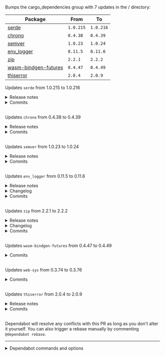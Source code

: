 Bumps the cargo_dependencies group with 7 updates in the / directory:

| Package | From | To |
| --- | --- | --- |
| [serde](https://github.com/serde-rs/serde) | `1.0.215` | `1.0.216` |
| [chrono](https://github.com/chronotope/chrono) | `0.4.38` | `0.4.39` |
| [semver](https://github.com/dtolnay/semver) | `1.0.23` | `1.0.24` |
| [env_logger](https://github.com/rust-cli/env_logger) | `0.11.5` | `0.11.6` |
| [zip](https://github.com/zip-rs/zip2) | `2.2.1` | `2.2.2` |
| [wasm-bindgen-futures](https://github.com/rustwasm/wasm-bindgen) | `0.4.47` | `0.4.49` |
| [thiserror](https://github.com/dtolnay/thiserror) | `2.0.4` | `2.0.9` |


Updates `serde` from 1.0.215 to 1.0.216
<details>
<summary>Release notes</summary>
<p><em>Sourced from <a href="https://github.com/serde-rs/serde/releases">serde's releases</a>.</em></p>
<blockquote>
<h2>v1.0.216</h2>
<ul>
<li>Mark all generated impls with #[automatically_derived] to exclude from code coverage (<a href="https://redirect.github.com/serde-rs/serde/issues/2866">#2866</a>, <a href="https://redirect.github.com/serde-rs/serde/issues/2868">#2868</a>, thanks <a href="https://github.com/tdittr"><code>@​tdittr</code></a>)</li>
</ul>
</blockquote>
</details>
<details>
<summary>Commits</summary>
<ul>
<li><a href="https://github.com/serde-rs/serde/commit/ad8dd4148b5fabf0d643d4de604a0616f2796506"><code>ad8dd41</code></a> Release 1.0.216</li>
<li><a href="https://github.com/serde-rs/serde/commit/f91d2ed9aef4d7e86171333ff745f40ee6e83692"><code>f91d2ed</code></a> Merge pull request <a href="https://redirect.github.com/serde-rs/serde/issues/2868">#2868</a> from dtolnay/automaticallyderived</li>
<li><a href="https://github.com/serde-rs/serde/commit/9497463718813e83b69db4343bb6e8db5f28441e"><code>9497463</code></a> Mark all generated trait impls as #[automatically_derived]</li>
<li><a href="https://github.com/serde-rs/serde/commit/46e9ecfcdd5216929ebcf29e76adc072412c5380"><code>46e9ecf</code></a> Merge pull request <a href="https://redirect.github.com/serde-rs/serde/issues/2866">#2866</a> from tdittr/mark-visitors-as-generated</li>
<li><a href="https://github.com/serde-rs/serde/commit/e9c399c822aad494ab1e935a95f1a591a99b44ad"><code>e9c399c</code></a> Mark generated <code>impl de::Visitor</code> blocks as <code>#[automatically_derived]</code></li>
<li><a href="https://github.com/serde-rs/serde/commit/b9dbfcb4ac3b7a663d9efc6eb1387c62302a6fb4"><code>b9dbfcb</code></a> Switch out fnv in favor of foldhash in test</li>
<li><a href="https://github.com/serde-rs/serde/commit/c270e27a4d37f008c199523f223843e8659b7fd9"><code>c270e27</code></a> Use BuildHasher instead of Hasher in collection macros</li>
<li><a href="https://github.com/serde-rs/serde/commit/0307f604ea5ca91de1f65d1db075d5cc5abb00ad"><code>0307f60</code></a> Resolve question_mark clippy lint in build script</li>
<li>See full diff in <a href="https://github.com/serde-rs/serde/compare/v1.0.215...v1.0.216">compare view</a></li>
</ul>
</details>
<br />

Updates `chrono` from 0.4.38 to 0.4.39
<details>
<summary>Release notes</summary>
<p><em>Sourced from <a href="https://github.com/chronotope/chrono/releases">chrono's releases</a>.</em></p>
<blockquote>
<h2>0.4.39</h2>
<h2>What's Changed</h2>
<ul>
<li><a href="https://redirect.github.com/chronotope/chrono/issues/1577">#1577</a>: Changed years_since documentation to match its implementation by <a href="https://github.com/Taxalo"><code>@​Taxalo</code></a> in <a href="https://redirect.github.com/chronotope/chrono/pull/1578">chronotope/chrono#1578</a></li>
<li>Remove obsolete weird feature guard by <a href="https://github.com/djc"><code>@​djc</code></a> in <a href="https://redirect.github.com/chronotope/chrono/pull/1582">chronotope/chrono#1582</a></li>
<li>Fix format::strftime docs link by <a href="https://github.com/frederikhors"><code>@​frederikhors</code></a> in <a href="https://redirect.github.com/chronotope/chrono/pull/1581">chronotope/chrono#1581</a></li>
<li>Fix micros (optional) limit in and_hms_micro_opt by <a href="https://github.com/qrilka"><code>@​qrilka</code></a> in <a href="https://redirect.github.com/chronotope/chrono/pull/1584">chronotope/chrono#1584</a></li>
<li>Update windows-bindgen requirement from 0.56 to 0.57 by <a href="https://github.com/dependabot"><code>@​dependabot</code></a> in <a href="https://redirect.github.com/chronotope/chrono/pull/1589">chronotope/chrono#1589</a></li>
<li>native/date: Improve DelayedFormat doc re Panics by <a href="https://github.com/behnam-oneschema"><code>@​behnam-oneschema</code></a> in <a href="https://redirect.github.com/chronotope/chrono/pull/1590">chronotope/chrono#1590</a></li>
<li>Fix typo in rustdoc of <code>from_timestamp_nanos()</code> by <a href="https://github.com/sgoll"><code>@​sgoll</code></a> in <a href="https://redirect.github.com/chronotope/chrono/pull/1591">chronotope/chrono#1591</a></li>
<li>Update windows-bindgen requirement from 0.57 to 0.58 by <a href="https://github.com/dependabot"><code>@​dependabot</code></a> in <a href="https://redirect.github.com/chronotope/chrono/pull/1594">chronotope/chrono#1594</a></li>
<li>docs: document century cutoff for %y by <a href="https://github.com/MarcoGorelli"><code>@​MarcoGorelli</code></a> in <a href="https://redirect.github.com/chronotope/chrono/pull/1598">chronotope/chrono#1598</a></li>
<li>Checked <code>NaiveWeek</code> methods by <a href="https://github.com/bragov4ik"><code>@​bragov4ik</code></a> in <a href="https://redirect.github.com/chronotope/chrono/pull/1600">chronotope/chrono#1600</a></li>
<li>Impl serde::Serialize and serde::Deserialize for TimeDelta by <a href="https://github.com/Awpteamoose"><code>@​Awpteamoose</code></a> in <a href="https://redirect.github.com/chronotope/chrono/pull/1599">chronotope/chrono#1599</a></li>
<li>Derive <code>PartialEq</code>,<code>Eq</code>,<code>Hash</code>,<code>Copy</code> and <code>Clone</code> on <code>NaiveWeek</code> by <a href="https://github.com/DSeeLP"><code>@​DSeeLP</code></a> in <a href="https://redirect.github.com/chronotope/chrono/pull/1618">chronotope/chrono#1618</a></li>
<li>Support ohos tzdata since ver.oh35 by <a href="https://github.com/MirageLyu"><code>@​MirageLyu</code></a> in <a href="https://redirect.github.com/chronotope/chrono/pull/1613">chronotope/chrono#1613</a></li>
<li>Use Formatter::pad (instead of write_str) for Weekdays by <a href="https://github.com/horazont"><code>@​horazont</code></a> in <a href="https://redirect.github.com/chronotope/chrono/pull/1621">chronotope/chrono#1621</a></li>
<li>Fix typos by <a href="https://github.com/szepeviktor"><code>@​szepeviktor</code></a> in <a href="https://redirect.github.com/chronotope/chrono/pull/1623">chronotope/chrono#1623</a></li>
<li>Fix comment. by <a href="https://github.com/khuey"><code>@​khuey</code></a> in <a href="https://redirect.github.com/chronotope/chrono/pull/1624">chronotope/chrono#1624</a></li>
<li>chore: add <code>#[inline]</code> to <code>num_days</code> by <a href="https://github.com/CommanderStorm"><code>@​CommanderStorm</code></a> in <a href="https://redirect.github.com/chronotope/chrono/pull/1627">chronotope/chrono#1627</a></li>
<li>fix typo by <a href="https://github.com/futreall"><code>@​futreall</code></a> in <a href="https://redirect.github.com/chronotope/chrono/pull/1633">chronotope/chrono#1633</a></li>
<li>Update mod.rs by <a href="https://github.com/donatik27"><code>@​donatik27</code></a> in <a href="https://redirect.github.com/chronotope/chrono/pull/1638">chronotope/chrono#1638</a></li>
</ul>
</blockquote>
</details>
<details>
<summary>Commits</summary>
<ul>
<li><a href="https://github.com/chronotope/chrono/commit/8b863490d88ba098038392c8aa930012ffd0c439"><code>8b86349</code></a> Bump version to 0.4.39</li>
<li><a href="https://github.com/chronotope/chrono/commit/33aaebfc35794553960ed86f77a47d1d16fab988"><code>33aaebf</code></a> Update mod.rs</li>
<li><a href="https://github.com/chronotope/chrono/commit/65c47f377d5e0a2505cbbff46c8eec5ff2a13da9"><code>65c47f3</code></a> Update CHANGELOG.md</li>
<li><a href="https://github.com/chronotope/chrono/commit/ca8232ff4e51cd918b3a9d84bdca8c466ded3cdc"><code>ca8232f</code></a> Update licenses for unicode-ident 1.0.14</li>
<li><a href="https://github.com/chronotope/chrono/commit/1456fa0977e054ae7bd893936a1cace2acc5d0e2"><code>1456fa0</code></a> Apply suggestions from clippy 1.83</li>
<li><a href="https://github.com/chronotope/chrono/commit/1c7567b34d9f45c1a694add4424efa5718d1f9df"><code>1c7567b</code></a> Bump codecov/codecov-action from 4 to 5</li>
<li><a href="https://github.com/chronotope/chrono/commit/f9ffd6fbde2a2dbc02d42afdcbec5da84ba4e1e0"><code>f9ffd6f</code></a> add <code>#[inline]</code> to <code>num_days</code></li>
<li><a href="https://github.com/chronotope/chrono/commit/7974c60649351553e57727ea02f88b66f8835f0e"><code>7974c60</code></a> Fix comment.</li>
<li><a href="https://github.com/chronotope/chrono/commit/77d50b1fc1e28d592346532620c07622da3aa5d7"><code>77d50b1</code></a> Fix typos</li>
<li><a href="https://github.com/chronotope/chrono/commit/771c0477bf4fa3febc74f3c8cd8e7a25d9463a5c"><code>771c047</code></a> Use Formatter::pad (instead of write_str) for Weekdays</li>
<li>Additional commits viewable in <a href="https://github.com/chronotope/chrono/compare/v0.4.38...v0.4.39">compare view</a></li>
</ul>
</details>
<br />

Updates `semver` from 1.0.23 to 1.0.24
<details>
<summary>Release notes</summary>
<p><em>Sourced from <a href="https://github.com/dtolnay/semver/releases">semver's releases</a>.</em></p>
<blockquote>
<h2>1.0.24</h2>
<ul>
<li>Optimize Ord impls for semver::Prerelease and semver::BuildMetadata (<a href="https://redirect.github.com/dtolnay/semver/issues/328">#328</a>, thanks <a href="https://github.com/Eh2406"><code>@​Eh2406</code></a>)</li>
</ul>
</blockquote>
</details>
<details>
<summary>Commits</summary>
<ul>
<li><a href="https://github.com/dtolnay/semver/commit/6f4069dd66f437361631d076b4226dc540a08d12"><code>6f4069d</code></a> Release 1.0.24</li>
<li><a href="https://github.com/dtolnay/semver/commit/d03aba3a5126baffaecf285648fad0297a1449d7"><code>d03aba3</code></a> Touch up PR 328</li>
<li><a href="https://github.com/dtolnay/semver/commit/238757dae165ecd6b3fdcb8ab555bf9036234bf2"><code>238757d</code></a> Merge pull request <a href="https://redirect.github.com/dtolnay/semver/issues/328">#328</a> from Eh2406/master</li>
<li><a href="https://github.com/dtolnay/semver/commit/75856ef55b34f0201392b196bf4ad12e04610790"><code>75856ef</code></a> faster Ord when Eq</li>
<li><a href="https://github.com/dtolnay/semver/commit/89504eb28ca03d3f5f62d42e0f31e841b7635984"><code>89504eb</code></a> Prevent upload-artifact step from causing CI failure</li>
<li><a href="https://github.com/dtolnay/semver/commit/d1b17a9a09ede77e534e5947bb2845f0913461b1"><code>d1b17a9</code></a> Upload CI Cargo.lock for reproducing failures</li>
<li><a href="https://github.com/dtolnay/semver/commit/4ea60ae121bf0c8c5ad7e7aa5a9f663f305b7400"><code>4ea60ae</code></a> Resolve doc_lazy_continuation clippy lint</li>
<li><a href="https://github.com/dtolnay/semver/commit/f96f9d8b6f959ff72336ef74020782c5f237d62d"><code>f96f9d8</code></a> Merge pull request <a href="https://redirect.github.com/dtolnay/semver/issues/319">#319</a> from dtolnay/docsrs</li>
<li><a href="https://github.com/dtolnay/semver/commit/fc5c98dba460b3ec2a6175e84e0dd4497d32ef30"><code>fc5c98d</code></a> Rely on docs.rs to define --cfg=docsrs by default</li>
<li>See full diff in <a href="https://github.com/dtolnay/semver/compare/1.0.23...1.0.24">compare view</a></li>
</ul>
</details>
<br />

Updates `env_logger` from 0.11.5 to 0.11.6
<details>
<summary>Release notes</summary>
<p><em>Sourced from <a href="https://github.com/rust-cli/env_logger/releases">env_logger's releases</a>.</em></p>
<blockquote>
<h2>v0.11.6</h2>
<h2>[0.11.6] - 2024-12-20</h2>
<h3>Features</h3>
<ul>
<li>Opt-in file and line rendering</li>
</ul>
</blockquote>
</details>
<details>
<summary>Changelog</summary>
<p><em>Sourced from <a href="https://github.com/rust-cli/env_logger/blob/main/CHANGELOG.md">env_logger's changelog</a>.</em></p>
<blockquote>
<h2>[0.11.6] - 2024-12-20</h2>
<h3>Features</h3>
<ul>
<li>Opt-in file and line rendering</li>
</ul>
</blockquote>
</details>
<details>
<summary>Commits</summary>
<ul>
<li><a href="https://github.com/rust-cli/env_logger/commit/dc1a01a79729d9a43f9dfaf32080c5e7bdf05090"><code>dc1a01a</code></a> chore: Release</li>
<li><a href="https://github.com/rust-cli/env_logger/commit/65f81b3b6bcac25ce3de08187579ba38d0ea34f5"><code>65f81b3</code></a> docs: Update changelog</li>
<li><a href="https://github.com/rust-cli/env_logger/commit/77425992f658d00d41aafc29b3bc7cb2e93e0f80"><code>7742599</code></a> Merge pull request <a href="https://redirect.github.com/rust-cli/env_logger/issues/345">#345</a> from EriKWDev/main</li>
<li><a href="https://github.com/rust-cli/env_logger/commit/59229bce5331f23b021633a1c991672c93e0ec83"><code>59229bc</code></a> fix: Test result of everything enabled has changed</li>
<li><a href="https://github.com/rust-cli/env_logger/commit/b0d4760955fcfe30a4e4314fe0f1ba9952650855"><code>b0d4760</code></a> spelling + field names</li>
<li><a href="https://github.com/rust-cli/env_logger/commit/1bad1f59d73240de26cd6e632bb4cce4541ba0e1"><code>1bad1f5</code></a> feature: ability to display source file path and line number with default for...</li>
<li><a href="https://github.com/rust-cli/env_logger/commit/cc97bf76e37f72993553187434e7fcbeb62c8478"><code>cc97bf7</code></a> chore(deps): Update Rust Stable to v1.83 (<a href="https://redirect.github.com/rust-cli/env_logger/issues/343">#343</a>)</li>
<li><a href="https://github.com/rust-cli/env_logger/commit/240cd21de5b8b506f34dc8fdfbcaf49a73fb91c9"><code>240cd21</code></a> style: Make clippy happy</li>
<li><a href="https://github.com/rust-cli/env_logger/commit/da7ff822598df812102c56e5d0329c79d7bfa60b"><code>da7ff82</code></a> chore: Update from _rust template</li>
<li><a href="https://github.com/rust-cli/env_logger/commit/ab1d8549459a8f38897aa065a300279ead1019e4"><code>ab1d854</code></a> chore(deps): Update Rust crate snapbox to v0.6.20 (<a href="https://redirect.github.com/rust-cli/env_logger/issues/342">#342</a>)</li>
<li>Additional commits viewable in <a href="https://github.com/rust-cli/env_logger/compare/v0.11.5...v0.11.6">compare view</a></li>
</ul>
</details>
<br />

Updates `zip` from 2.2.1 to 2.2.2
<details>
<summary>Release notes</summary>
<p><em>Sourced from <a href="https://github.com/zip-rs/zip2/releases">zip's releases</a>.</em></p>
<blockquote>
<h2>v2.2.2</h2>
<h3><!-- raw HTML omitted -->🐛 Bug Fixes</h3>
<ul>
<li>rewrite the EOCD/EOCD64 detection to fix extreme performance regression (<a href="https://redirect.github.com/zip-rs/zip2/issues/247">#247</a>)</li>
</ul>
</blockquote>
</details>
<details>
<summary>Changelog</summary>
<p><em>Sourced from <a href="https://github.com/zip-rs/zip2/blob/master/CHANGELOG.md">zip's changelog</a>.</em></p>
<blockquote>
<h2><a href="https://github.com/zip-rs/zip2/compare/v2.2.1...v2.2.2">2.2.2</a> - 2024-12-16</h2>
<h3><!-- raw HTML omitted -->🐛 Bug Fixes</h3>
<ul>
<li>rewrite the EOCD/EOCD64 detection to fix extreme performance regression (<a href="https://redirect.github.com/zip-rs/zip2/issues/247">#247</a>)</li>
</ul>
</blockquote>
</details>
<details>
<summary>Commits</summary>
<ul>
<li><a href="https://github.com/zip-rs/zip2/commit/e074e09b83df2406ebc904200c1a4dc94345d7db"><code>e074e09</code></a> chore: release v2.2.2 (<a href="https://redirect.github.com/zip-rs/zip2/issues/270">#270</a>)</li>
<li><a href="https://github.com/zip-rs/zip2/commit/33c71ccc80f0eee0922aabdc681d257a5f753d07"><code>33c71cc</code></a> fix: rewrite the EOCD/EOCD64 detection to fix extreme performance regression ...</li>
<li><a href="https://github.com/zip-rs/zip2/commit/810d18a9a1bad3fad55de989d5cd90d51a23d3cf"><code>810d18a</code></a> deps: Relax dependency versions (<a href="https://redirect.github.com/zip-rs/zip2/issues/243">#243</a>)</li>
<li>See full diff in <a href="https://github.com/zip-rs/zip2/compare/v2.2.1...v2.2.2">compare view</a></li>
</ul>
</details>
<br />

Updates `wasm-bindgen-futures` from 0.4.47 to 0.4.49
<details>
<summary>Commits</summary>
<ul>
<li>See full diff in <a href="https://github.com/rustwasm/wasm-bindgen/commits">compare view</a></li>
</ul>
</details>
<br />

Updates `web-sys` from 0.3.74 to 0.3.76
<details>
<summary>Commits</summary>
<ul>
<li>See full diff in <a href="https://github.com/rustwasm/wasm-bindgen/commits">compare view</a></li>
</ul>
</details>
<br />

Updates `thiserror` from 2.0.4 to 2.0.9
<details>
<summary>Release notes</summary>
<p><em>Sourced from <a href="https://github.com/dtolnay/thiserror/releases">thiserror's releases</a>.</em></p>
<blockquote>
<h2>2.0.9</h2>
<ul>
<li>Work around <code>missing_inline_in_public_items</code> clippy restriction being triggered in macro-generated code (<a href="https://redirect.github.com/dtolnay/thiserror/issues/404">#404</a>)</li>
</ul>
<h2>2.0.8</h2>
<ul>
<li>Improve support for macro-generated <code>derive(Error)</code> call sites (<a href="https://redirect.github.com/dtolnay/thiserror/issues/399">#399</a>)</li>
</ul>
<h2>2.0.7</h2>
<ul>
<li>Work around conflict with #[deny(clippy::allow_attributes)] (<a href="https://redirect.github.com/dtolnay/thiserror/issues/397">#397</a>, thanks <a href="https://github.com/zertosh"><code>@​zertosh</code></a>)</li>
</ul>
<h2>2.0.6</h2>
<ul>
<li>Suppress deprecation warning on generated From impls (<a href="https://redirect.github.com/dtolnay/thiserror/issues/396">#396</a>)</li>
</ul>
<h2>2.0.5</h2>
<ul>
<li>Prevent deprecation warning on generated impl for deprecated type (<a href="https://redirect.github.com/dtolnay/thiserror/issues/394">#394</a>)</li>
</ul>
</blockquote>
</details>
<details>
<summary>Commits</summary>
<ul>
<li><a href="https://github.com/dtolnay/thiserror/commit/c535cecb6f8d98cbdc72f526fc4c8a8ae826e2a3"><code>c535cec</code></a> Release 2.0.9</li>
<li><a href="https://github.com/dtolnay/thiserror/commit/0a0516db7382a18212574dd0d04dceabe7d77b2d"><code>0a0516d</code></a> Merge pull request <a href="https://redirect.github.com/dtolnay/thiserror/issues/404">#404</a> from dtolnay/fromfn</li>
<li><a href="https://github.com/dtolnay/thiserror/commit/e5169bb127f835d5fc390a5ca9acd673d075e21e"><code>e5169bb</code></a> Unspan From impl contents</li>
<li><a href="https://github.com/dtolnay/thiserror/commit/c0083752681756b7ad1aae2e6a15717d3d27118d"><code>c008375</code></a> FIx typo in ui test</li>
<li><a href="https://github.com/dtolnay/thiserror/commit/2bd29821f4ea339c60edfcf4734499d68128eb2e"><code>2bd2982</code></a> Release 2.0.8</li>
<li><a href="https://github.com/dtolnay/thiserror/commit/a7de3ab22d01922e050aad4202d71a4bfb577598"><code>a7de3ab</code></a> Merge pull request <a href="https://redirect.github.com/dtolnay/thiserror/issues/399">#399</a> from dtolnay/respan</li>
<li><a href="https://github.com/dtolnay/thiserror/commit/f1243a0ceb1c596f808c8df8d1240ed301135a1b"><code>f1243a0</code></a> Fix spans on macro-generated bindings and format variables</li>
<li><a href="https://github.com/dtolnay/thiserror/commit/6a07345135802344616a09584c94e2f4bbceb466"><code>6a07345</code></a> Add regression test for issue 398</li>
<li><a href="https://github.com/dtolnay/thiserror/commit/9c0f2d230da33dfec248d48d82c25a2ad19e6129"><code>9c0f2d2</code></a> Release 2.0.7</li>
<li><a href="https://github.com/dtolnay/thiserror/commit/2deec96fc0de605d114d3860f29d1d066ad4151e"><code>2deec96</code></a> Merge pull request 397 from zertosh/from_allow_expect</li>
<li>Additional commits viewable in <a href="https://github.com/dtolnay/thiserror/compare/2.0.4...2.0.9">compare view</a></li>
</ul>
</details>
<br />


Dependabot will resolve any conflicts with this PR as long as you don't alter it yourself. You can also trigger a rebase manually by commenting `@dependabot rebase`.

[//]: # (dependabot-automerge-start)
[//]: # (dependabot-automerge-end)

---

<details>
<summary>Dependabot commands and options</summary>
<br />

You can trigger Dependabot actions by commenting on this PR:
- `@dependabot rebase` will rebase this PR
- `@dependabot recreate` will recreate this PR, overwriting any edits that have been made to it
- `@dependabot merge` will merge this PR after your CI passes on it
- `@dependabot squash and merge` will squash and merge this PR after your CI passes on it
- `@dependabot cancel merge` will cancel a previously requested merge and block automerging
- `@dependabot reopen` will reopen this PR if it is closed
- `@dependabot close` will close this PR and stop Dependabot recreating it. You can achieve the same result by closing it manually
- `@dependabot show <dependency name> ignore conditions` will show all of the ignore conditions of the specified dependency
- `@dependabot ignore <dependency name> major version` will close this group update PR and stop Dependabot creating any more for the specific dependency's major version (unless you unignore this specific dependency's major version or upgrade to it yourself)
- `@dependabot ignore <dependency name> minor version` will close this group update PR and stop Dependabot creating any more for the specific dependency's minor version (unless you unignore this specific dependency's minor version or upgrade to it yourself)
- `@dependabot ignore <dependency name>` will close this group update PR and stop Dependabot creating any more for the specific dependency (unless you unignore this specific dependency or upgrade to it yourself)
- `@dependabot unignore <dependency name>` will remove all of the ignore conditions of the specified dependency
- `@dependabot unignore <dependency name> <ignore condition>` will remove the ignore condition of the specified dependency and ignore conditions


</details>